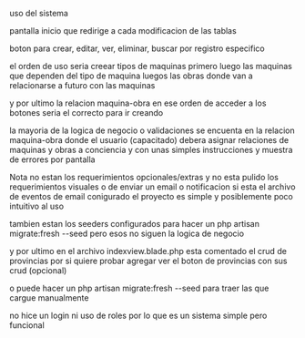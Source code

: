 uso del sistema 

pantalla inicio que redirige a cada modificacion de las tablas

boton para crear, editar, ver, eliminar, buscar por registro especifico  

el orden de uso seria creear tipos de maquinas primero 
luego las maquinas que dependen del tipo de maquina 
luegos las obras donde van a relacionarse a futuro con las maquinas

y por ultimo la relacion maquina-obra 
en ese orden de acceder a los botones  seria el correcto para ir creando 

la mayoria de la logica de negocio o validaciones se encuenta en la relacion maquina-obra donde el usuario (capacitado) debera asignar relaciones de maquinas y obras a conciencia y con unas simples instrucciones y muestra de errores por pantalla  

Nota
no estan los requerimientos opcionales/extras y no esta pulido los requerimientos visuales o de enviar un email o notificacion 
si esta el archivo de eventos de email conigurado
el proyecto es simple y posiblemente poco intuitivo al uso 

tambien estan los seeders configurados para hacer un php artisan migrate:fresh --seed
pero esos no siguen la logica de negocio 
 

y por ultimo en el archivo indexview.blade.php  esta comentado el crud de provincias por si quiere probar agregar ver el boton de provincias con sus crud (opcional)

o puede hacer un php artisan migrate:fresh --seed para traer las que cargue manualmente

no hice un login ni uso de roles por lo que es un sistema simple pero funcional




